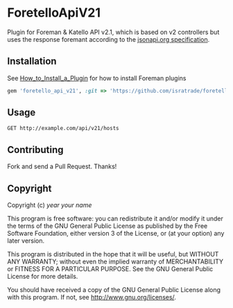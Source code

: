 # ForetelloApiV21

Plugin for Foreman & Katello API v2.1, which is based on v2 controllers but uses the response foremant according to the [jsonapi.org  specification](http://www.jsonapi.org).

## Installation

See [How_to_Install_a_Plugin](http://projects.theforeman.org/projects/foreman/wiki/How_to_Install_a_Plugin)
for how to install Foreman plugins

```ruby
gem 'foretello_api_v21', :git => 'https://github.com/isratrade/foretello.git
```


## Usage

```
GET http://example.com/api/v21/hosts
```

## Contributing

Fork and send a Pull Request. Thanks!

## Copyright

Copyright (c) *year* *your name*

This program is free software: you can redistribute it and/or modify
it under the terms of the GNU General Public License as published by
the Free Software Foundation, either version 3 of the License, or
(at your option) any later version.

This program is distributed in the hope that it will be useful,
but WITHOUT ANY WARRANTY; without even the implied warranty of
MERCHANTABILITY or FITNESS FOR A PARTICULAR PURPOSE.  See the
GNU General Public License for more details.

You should have received a copy of the GNU General Public License
along with this program.  If not, see <http://www.gnu.org/licenses/>.

